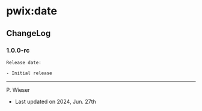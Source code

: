 # pwix:date

## ChangeLog

### 1.0.0-rc

    Release date:

    - Initial release

---
P. Wieser
- Last updated on 2024, Jun. 27th
